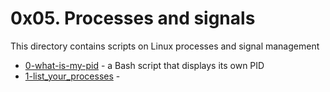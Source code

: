 # 0x05. Processes and signals
This directory contains scripts on Linux processes and signal management
- [0-what-is-my-pid](0-what-is-my-pid) - a Bash script that displays its own PID
- [1-list_your_processes](1-list_your_processes) - 